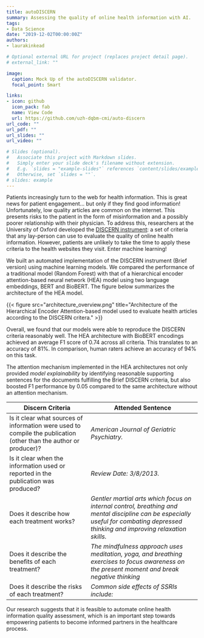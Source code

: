 ```yaml
---
title: autoDISCERN
summary: Assessing the quality of online health information with AI.
tags:
- Data Science
date: "2019-12-02T00:00:00Z"
authors:
- laurakinkead

# Optional external URL for project (replaces project detail page).
# external_link: ""

image:
  caption: Mock Up of the autoDISCERN validator.
  focal_point: Smart

links:
- icon: github
  icon_pack: fab
  name: View Code
  url: https://github.com/uzh-dqbm-cmi/auto-discern
url_code: ""
url_pdf: ""
url_slides: ""
url_video: ""

# Slides (optional).
#   Associate this project with Markdown slides.
#   Simply enter your slide deck's filename without extension.
#   E.g. `slides = "example-slides"` references `content/slides/example-slides.md`.
#   Otherwise, set `slides = ""`.
# slides: example
---
```


Patients increasingly turn to the web for health information. This is great news for patient engagement... but only if they find good information! Unfortunately, low quality articles are common on the internet. This presents risks to the patient in the form of misinformation and a possibly poorer relationship with their physician. To address this, researchers at the University of Oxford developed the [DISCERN instrument](http://www.discern.org.uk/index.php): a set of criteria that any lay-person can use to evaluate the quality of online health information. However, patients are unlikely to take the time to apply these criteria to the health websites they visit. Enter machine learning!

We built an automated implementation of the DISCERN instrument (Brief version) using machine learning models. We compared the performance of a traditional model (Random Forest) with that of a hierarchical encoder attention-based neural network (HEA) model using two language embeddings, BERT and BioBERT. The figure below summarizes the architecture of the HEA model.

{{< figure src="architecture_overview.png" title="Architecture of the Hierarchical Encoder Attention-based model used to evaluate health articles according to the DISCERN critera." >}}

Overall, we found that our models were able to reproduce the DISCERN criteria reasonably well. The HEA architecture with BioBERT encodings achieved an average F1 score of 0.74 across all criteria. This translates to an accuracy of 81%. In comparison, human raters achieve an accuracy of 94% on this task.

The attention mechanism implemented in the HEA architectures not only provided _model explainability_ by identifying reasonable supporting sentences for the documents fulfilling the Brief DISCERN criteria, but also boosted F1 performance by 0.05 compared to the same architecture without an attention mechanism.

| Discern Criteria                | Attended Sentence    |
| ----------------------- | ------------------------- |
| Is it clear what sources of information were used to compile the publication (other than the author or producer)? | _American Journal of Geriatric Psychiatry._ |
| Is it clear when the information used or reported in the publication was produced? | _Review Date: 3/8/2013._               |
| Does it describe how each treatment works? | _Gentler martial arts which focus on internal control, breathing and mental discipline can be especially useful for combating depressed thinking and improving relaxation skills._ |
| Does it describe the benefits of each treatment? | _The mindfulness approach uses meditation, yoga, and breathing exercises to focus awareness on the present moment and break negative thinking_ |
| Does it describe the risks of each treatment? | _Common side effects of SSRIs include:_ |


Our research suggests that it is feasible to automate online health information quality assessment, which is an important step towards empowering patients to become informed partners in the healthcare process.
